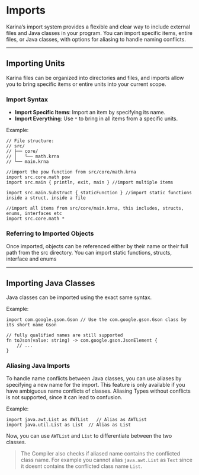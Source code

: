 # Imports

Karina’s import system provides a flexible and clear way to include external files and Java classes in your program. You can import specific items, entire files, or Java classes, with options for aliasing to handle naming conflicts.

---

## Importing Units

Karina files can be organized into directories and files, and imports allow you to bring specific items or entire units into your current scope.

### Import Syntax

- **Import Specific Items**: Import an item by specifying its name.
- **Import Everything**: Use `*` to bring in all items from a specific units.

Example:

```karina
// File structure:
// src/
// ├── core/
// │   └── math.krna
// └── main.krna

//import the pow function from src/core/math.krna
import src.core.math pow 
import src.main { println, exit, main } //import multiple items

import src.main.Substruct { staticFunction } //import static functions inside a struct, inside a file

//import all items from src/core/main.krna, this includes, structs, enums, interfaces etc
import src.core.math * 
```

### Referring to Imported Objects

Once imported, objects can be referenced either by their name or their full path from the src directory. You can import static functions, structs, interface and enums

---

## Importing Java Classes

Java classes can be imported using the exact same syntax. 

Example:

```karina
import com.google.gson.Gson // Use the com.google.gson.Gson class by its short name Gson

// fully qualified names are still supported
fn toJson(value: string) -> com.google.gson.JsonElement {
    // ...
}
```

### Aliasing Java Imports

To handle name conflicts between Java classes, you can use aliases by specifying a new name for the import.
This feature is only available if you have ambiguous name conflicts of classes. Aliasing Types without conflicts is not supported, since it can lead to confusion.

Example:

```karina
import java.awt.List as AWTList   // Alias as AWTList
import java.util.List as List  // Alias as List
```

Now, you can use `AWTList` and `List` to differentiate between the two classes.

> The Compiler also checks if aliased name contains the conflicted class name. 
> For example you cannot alias `java.awt.List` as `Text` since it doesnt contains the conflicted class name `List`.

